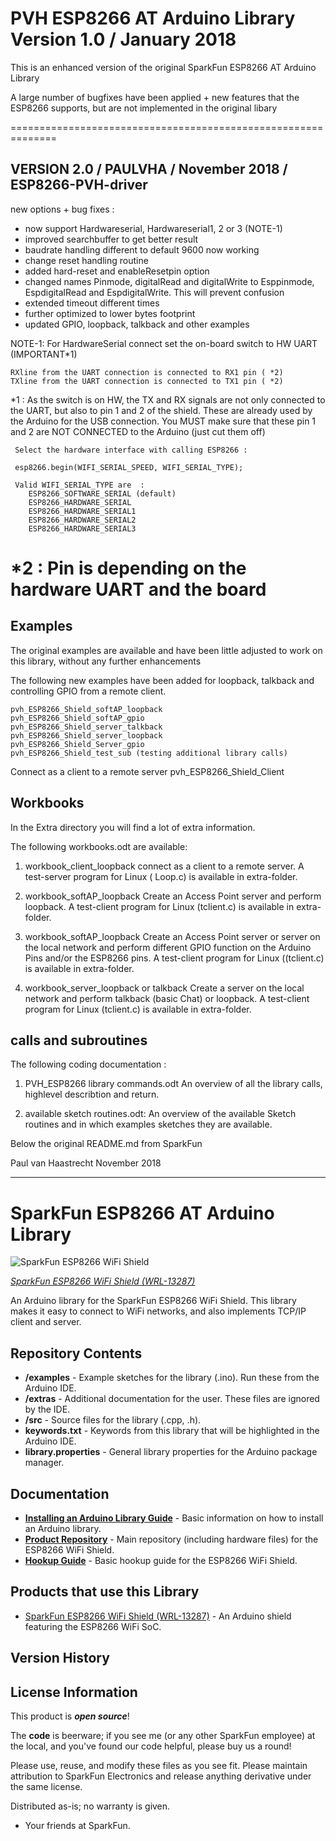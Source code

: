 PVH ESP8266 AT Arduino Library Version 1.0 / January 2018
===============================================================
This is an enhanced version of the original SparkFun ESP8266 AT Arduino Library

A large number of bugfixes have been applied + new features that the
ESP8266 supports, but are not implemented in the original libary

==============================================================

## VERSION 2.0 / PAULVHA / November 2018  / ESP8266-PVH-driver
   new options + bug fixes :
  - now support Hardwareserial, Hardwareserial1,  2 or 3 (NOTE-1)
  - improved searchbuffer to get better result
  - baudrate handling different to default 9600 now working
  - change reset handling routine
  - added hard-reset and enableResetpin option
  - changed names Pinmode, digitalRead and digitalWrite to Esppinmode,
    EspdigitalRead and EspdigitalWrite. This will prevent confusion
  - extended timeout different times
  - further optimized to lower bytes footprint
  - updated GPIO, loopback, talkback and other examples

NOTE-1:
For HardwareSerial connect
    set the on-board switch to HW UART (IMPORTANT*1)

    RXline from the UART connection is connected to RX1 pin ( *2)
    TXline from the UART connection is connected to TX1 pin ( *2)

*1 : As the switch is on HW, the TX and RX signals are not only connected to the UART, but
     also to pin 1 and 2 of the shield. These are already used by the Arduino for the USB connection.
     You MUST make sure that these pin 1 and 2 are NOT CONNECTED to the Arduino (just cut them off)

     Select the hardware interface with calling ESP8266 :

     esp8266.begin(WIFI_SERIAL_SPEED, WIFI_SERIAL_TYPE);

     Valid WIFI_SERIAL_TYPE are  :
        ESP8266_SOFTWARE_SERIAL (default)
        ESP8266_HARDWARE_SERIAL
        ESP8266_HARDWARE_SERIAL1
        ESP8266_HARDWARE_SERIAL2
        ESP8266_HARDWARE_SERIAL3

*2 : Pin is depending on the hardware UART and the board
=====================================================================

##  Examples

The original examples are available and have been little adjusted to work
on this library, without any further enhancements

The following new examples have been added for loopback, talkback and
controlling GPIO from a remote client.

    pvh_ESP8266_Shield_softAP_loopback
    pvh_ESP8266_Shield_softAP_gpio
    pvh_ESP8266_Shield_server_talkback
    pvh_ESP8266_Shield_server_loopback
    pvh_ESP8266_Shield_Server_gpio
    pvh_ESP8266_Shield_test_sub (testing additional library calls)

Connect as a client to a remote server
    pvh_ESP8266_Shield_Client

##  Workbooks

In the Extra directory you will find a lot of extra information.

The following workbooks.odt are available:

1. workbook_client_loopback
    connect as a client to a remote server. A test-server program for
    Linux ( Loop.c) is available in extra-folder.

2. workbook_softAP_loopback
    Create an Access Point server and perform loopback. A test-client
    program for Linux (tclient.c) is available in extra-folder.

3. workbook_softAP_loopback
    Create an Access Point server or server on the local network and
    perform different GPIO function on the Arduino Pins and/or the
    ESP8266 pins. A test-client program for Linux ((tclient.c) is available in extra-folder.

4. workbook_server_loopback or talkback
    Create a server on the local network and perform talkback (basic Chat) or
    loopback. A test-client program for Linux (tclient.c) is available in extra-folder.

##  calls and subroutines

The following coding documentation :

1. PVH_ESP8266 library commands.odt
    An overview of all the library calls, highlevel describtion and return.

2. available sketch routines.odt:
    An overview of the available Sketch routines and in which examples sketches
    they are available.

Below the original README.md from SparkFun

Paul van Haastrecht
November 2018

***************************************************************************************

SparkFun ESP8266 AT Arduino Library
========================================

![SparkFun ESP8266 WiFi Shield](https://cdn.sparkfun.com//assets/parts/1/0/5/3/8/13287-01.jpg)

[*SparkFun ESP8266 WiFi Shield (WRL-13287)*](https://www.sparkfun.com/products/13287)

An Arduino library for the SparkFun ESP8266 WiFi Shield. This library makes it easy to connect to WiFi networks, and also implements TCP/IP client and server.

Repository Contents
-------------------

* **/examples** - Example sketches for the library (.ino). Run these from the Arduino IDE.
* **/extras** - Additional documentation for the user. These files are ignored by the IDE.
* **/src** - Source files for the library (.cpp, .h).
* **keywords.txt** - Keywords from this library that will be highlighted in the Arduino IDE.
* **library.properties** - General library properties for the Arduino package manager.

Documentation
--------------

* **[Installing an Arduino Library Guide](https://learn.sparkfun.com/tutorials/installing-an-arduino-library)** - Basic information on how to install an Arduino library.
* **[Product Repository](https://github.com/sparkfun/ESP8266_WiFi_Shield)** - Main repository (including hardware files) for the ESP8266 WiFi Shield.
* **[Hookup Guide](https://learn.sparkfun.com/tutorials/esp8266-wifi-shield-hookup-guide)** - Basic hookup guide for the ESP8266 WiFi Shield.

Products that use this Library
---------------------------------

* [SparkFun ESP8266 WiFi Shield (WRL-13287)](https://www.sparkfun.com/products/13287) - An Arduino shield featuring the ESP8266 WiFi SoC.

Version History
---------------

License Information
-------------------

This product is _**open source**_!

The **code** is beerware; if you see me (or any other SparkFun employee) at the local, and you've found our code helpful, please buy us a round!

Please use, reuse, and modify these files as you see fit. Please maintain attribution to SparkFun Electronics and release anything derivative under the same license.

Distributed as-is; no warranty is given.

- Your friends at SparkFun.
